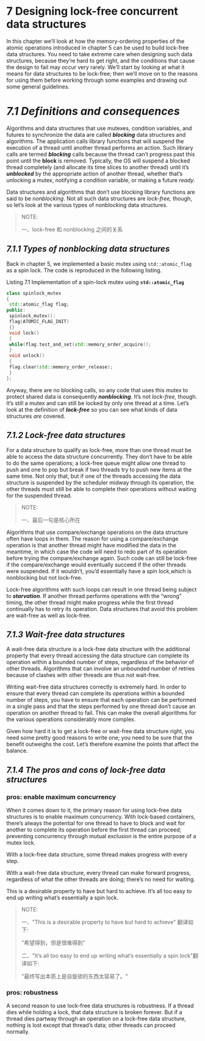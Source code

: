 # 7 Designing lock-free concurrent data structures

In this chapter we’ll look at how the memory-ordering properties of the atomic operations introduced in chapter 5 can be used to build lock-free data structures. You need to take extreme care when designing such data structures, because they’re hard to get right, and the conditions that cause the design to fail may occur very rarely. We’ll start by looking at what it means for data structures to be lock-free; then we’ll move on to the reasons for using them before working through some examples and drawing out some general guidelines.

# *7.1* *Definitions and consequences*

Algorithms and data structures that use mutexes, condition variables, and futures to synchronize the data are called ***blocking*** data structures and algorithms. The application calls library functions that will suspend the execution of a thread until another thread performs an action. Such library calls are termed ***blocking*** calls because the thread can’t progress past this point until the **block** is removed. Typically, the OS will suspend a blocked thread completely (and allocate its time slices to another thread) until it’s ***unblocked*** by the appropriate action of another thread, whether that’s unlocking a mutex, notifying a condition variable, or making a future *ready*.

Data structures and algorithms that don’t use blocking library functions are said to be *nonblocking*. Not all such data structures are *lock-free,* though, so let’s look at the various types of nonblocking data structures.

> NOTE:
>
> 一、lock-free 和 nonblocking 之间的关系

## *7.1.1* *Types of nonblocking data structures*

Back in chapter 5, we implemented a basic mutex using `std::atomic_flag` as a spin lock. The code is reproduced in the following listing.

Listing 7.1 Implementation of a spin-lock mutex using **`std::atomic_flag`**

```c++
class spinlock_mutex
{
 std::atomic_flag flag;
public:
 spinlock_mutex():
 flag(ATOMIC_FLAG_INIT)
 {}
 void lock()
 {
 while(flag.test_and_set(std::memory_order_acquire));
 }
 void unlock()
 {
 flag.clear(std::memory_order_release);
 }
};
```

Anyway, there are no blocking calls, so any code that uses this mutex to protect shared data is consequently ***nonblocking***. It’s not *lock-free,* though. It’s still a mutex and can still be locked by only one thread at a time. Let’s look at the definition of ***lock-free*** so you can see what kinds of data structures *are* covered.



## *7.1.2* *Lock-free data structures*

For a data structure to qualify as lock-free, more than one thread must be able to access the data structure concurrently. They don’t have to be able to do the same operations; a lock-free queue might allow one thread to push and one to pop but break if two threads try to push new items at the same time. Not only that, but if one of the threads accessing the data structure is suspended by the scheduler midway through its operation, the other threads must still be able to complete their operations without waiting for the suspended thread.

> NOTE:
>
> 一、最后一句是核心所在

Algorithms that use compare/exchange operations on the data structure often have loops in them. The reason for using a compare/exchange operation is that another thread might have modified the data in the meantime, in which case the code will need to redo part of its operation before trying the compare/exchange again. Such code can still be lock-free if the compare/exchange would eventually succeed if the other threads were suspended. If it wouldn’t, you’d essentially have a spin lock,which is nonblocking but not lock-free.

Lock-free algorithms with such loops can result in one thread being subject to ***starvation***. If another thread performs operations with the “wrong” timing, the other thread might make progress while the first thread continually has to retry its operation. Data structures that avoid this problem are wait-free as well as lock-free.

## *7.1.3* *Wait-free data structures*

A wait-free data structure is a lock-free data structure with the additional property that every thread accessing the data structure can complete its operation within a bounded number of steps, regardless of the behavior of other threads. Algorithms that can involve an unbounded number of retries because of clashes with other threads are thus not wait-free.

Writing wait-free data structures correctly is extremely hard. In order to ensure that every thread can complete its operations within a bounded number of steps, you have to ensure that each operation can be performed in a single pass and that the steps performed by one thread don’t cause an operation on another thread to fail. This can make the overall algorithms for the various operations considerably more complex.

Given how hard it is to get a lock-free or wait-free data structure right, you need some pretty good reasons to write one; you need to be sure that the benefit outweighs the cost. Let’s therefore examine the points that affect the balance.



## *7.1.4* *The pros and cons of lock-free data structures*

### pros: enable maximum concurrency

When it comes down to it, the primary reason for using lock-free data structures is to enable maximum concurrency. With lock-based containers, there’s always the potential for one thread to have to block and wait for another to complete its operation before the first thread can proceed; preventing concurrency through mutual exclusion is the entire purpose of a mutex lock. 

With a lock-free data structure, some thread makes progress with every step. 

With a wait-free data structure, every thread can make forward progress, regardless of what the other threads are doing; there’s no need for
waiting. 

This is a desirable property to have but hard to achieve. It’s all too easy to end up writing what’s essentially a spin lock.

> NOTE:
>
> 一、"This is a desirable property to have but hard to achieve" 翻译如下:
>
> "希望得到，但是很难得到"
>
> 二、"It’s all too easy to end up writing what’s essentially a spin lock"翻译如下:
>
> "最终写出本质上是自旋锁的东西太容易了。"

### pros: robustness

A second reason to use lock-free data structures is robustness. If a thread dies while holding a lock, that data structure is broken forever. But if a thread dies partway through an operation on a lock-free data structure, nothing is lost except that thread’s data; other threads can proceed normally.
